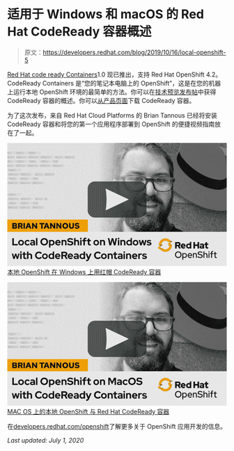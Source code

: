 # 适用于 Windows 和 macOS 的 Red Hat CodeReady 容器概述

> 原文：<https://developers.redhat.com/blog/2019/10/16/local-openshift-5>

[Red Hat code ready Containers](https://developers.redhat.com/products/codeready-containers)1.0 现已推出，支持 Red Hat OpenShift 4.2。CodeReady Containers 是“您的笔记本电脑上的 OpenShift”，这是在您的机器上运行本地 OpenShift 环境的最简单的方法。你可以在[技术预览发布帖](https://developers.redhat.com/blog/2019/09/05/red-hat-openshift-4-on-your-laptop-introducing-red-hat-codeready-containers/)中获得 CodeReady 容器的概述。你可以[从产品页面](https://developers.redhat.com/products/codeready-containers)下载 CodeReady 容器。

为了这次发布，来自 Red Hat Cloud Platforms 的 Brian Tannous 已经将安装 CodeReady 容器和将您的第一个应用程序部署到 OpenShift 的便捷视频指南放在了一起。

[![local openshift windows-cta](img/b3e08bf3592064c5f8bf50dc6013e8b8.png)](https://developers.redhat.com/openshift/local-openshift-windows/) 
[本地 OpenShift 在 Windows 上用红帽 CodeReady 容器](https://developers.redhat.com/openshift/local-openshift-windows/)

[![local-openshift-macos-cta](img/70e46786d23871f20df48f9c248324df.png)](https://developers.redhat.com/openshift/local-openshift-macos/)
[MAC OS 上的本地 OpenShift 与 Red Hat CodeReady 容器](https://developers.redhat.com/openshift/local-openshift-macos/)

在[developers.redhat.com/openshift](https://developers.redhat.com/openshift/)了解更多关于 OpenShift 应用开发的信息。

*Last updated: July 1, 2020*
